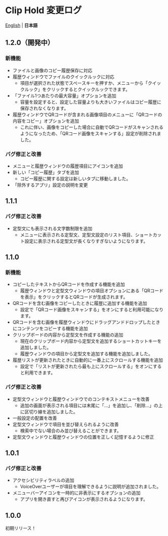 # Clip Hold 変更ログ
[English](/CHANGELOG.md) | **日本語**

## 1.2.0（開発中）
### 新機能
- ファイルと画像のコピー履歴保存に対応
- 履歴ウィンドウでファイルのクイックルックに対応
  - 項目が選択された状態でスペースキーを押すか、メニューから「クイックルック」をクリックするとクイックルックできます。
- 「ファイル1つあたりの最大容量」オプションを追加
  - 容量を設定すると、設定した容量よりも大きいファイルはコピー履歴に保存されなくなります。
- 履歴ウィンドウでQRコードが含まれる画像項目のメニューに「QRコードの内容をコピー」オプションを追加
  - これに伴い、画像をコピーした場合に自動でQRコードがスキャンされるようになったため、「QRコード画像をスキャンする」設定が削除されました。

### バグ修正と改善
- メニューと履歴ウィンドウの履歴項目にアイコンを追加
- 新しい「コピー履歴」タブを追加
  - コピー履歴に関する設定は新しいタブに移動しました。
- 「除外するアプリ」設定の説明を変更

## 1.1.1
### バグ修正と改善
- 定型文にも表示される文字数制限を追加
  - メニューに表示される定型文、定型文設定のリスト項目、ショートカット設定に表示される定型文が長くなりすぎないようになります。

## 1.1.0
### 新機能
- コピーしたテキストからQRコードを作成する機能を追加
  - 履歴ウィンドウと定型文ウィンドウの項目オプションにある「QRコードを表示」をクリックするとQRコードが生成されます。
- QRコードを含む画像をコピーしたときに履歴に追加する機能を追加
  - 設定で「QRコード画像をスキャンする」をオンにすると利用可能になります。
- QRコードを含む画像を履歴ウィンドウにドラッグアンドドロップしたときにコンテンツをコピーする機能を追加
- クリップボードの内容から定型文を作成する機能の追加
  - 現在のクリップボード内容から定型文を追加するショートカットキーを追加しました。
  - 履歴ウィンドウの項目から定型文を追加する機能を追加しました。
- 履歴リストが更新されたときに自動的に一番上にスクロールする機能を追加
  - 設定で「リストが更新されたら最も上にスクロールする」をオンにすると利用できます。

### バグ修正と改善
- 定型文ウィンドウと履歴ウィンドウでのコンテキストメニューを改善
  - 追加の画面が表示される項目には末尾に「...」を追加し、「削除…」の上に区切り線を追加しました。
- 一般設定の配置を改善
- 定型文ウィンドウで項目を並び替えられるように改善
  - 検索中でない場合のみ並び替えることができます。
- 定型文ウィンドウと履歴ウィンドウの位置を正しく記憶するように修正

## 1.0.1
### バグ修正と改善
- アクセシビリティラベルの追加
  - VoiceOverユーザーが項目を理解できるように説明が追加されました。
- メニューバーアイコンを一時的に非表示にするオプションの追加
  - アプリを開き直すと再びアイコンが表示されるようになります。

## 1.0.0
初期リリース！